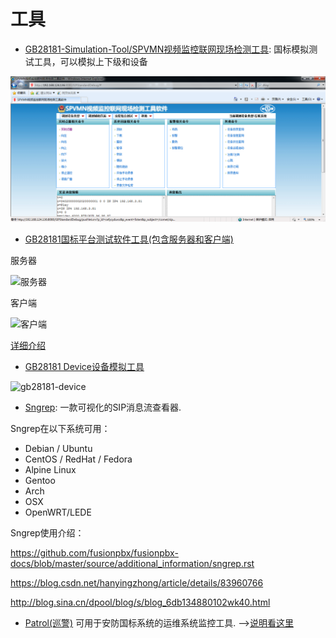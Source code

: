 # 工具


+ [GB28181-Simulation-Tool/SPVMN视频监控联网现场检测工具](https://github.com/GB28181/GB28181-Simulation-Tool): 国标模拟测试工具，可以模拟上下级和设备

![GB28181-Simulation-Tool](https://github.com/GB28181/images/blob/master/Tools/spvm.png?raw=true)

+ [GB28181国标平台测试软件工具(包含服务器和客户端)](https://github.com/GB28181/GB28181_ServerPlatform)

服务器

![服务器](https://img-blog.csdnimg.cn/2019112619195798.jpg?x-oss-process=image/watermark,type_ZmFuZ3poZW5naGVpdGk,shadow_10,text_aHR0cHM6Ly9ibG9nLmNzZG4ubmV0L1F1aWNrR0JMaW5r,size_16,color_FFFFFF,t_70)

客户端

![客户端](https://img-blog.csdnimg.cn/20191126192237137.jpg?x-oss-process=image/watermark,type_ZmFuZ3poZW5naGVpdGk,shadow_10,text_aHR0cHM6Ly9ibG9nLmNzZG4ubmV0L1F1aWNrR0JMaW5r,size_16,color_FFFFFF,t_70)

[详细介绍](https://blog.csdn.net/QuickGBLink/article/details/103263391)

+ [GB28181 Device设备模拟工具](http://www.happytimesoft.com/products/gb28181-device/index.html)

 ![gb28181-device](http://www.happytimesoft.com/products/gb28181-device/gb28181-device.jpg)

+ [Sngrep](https://github.com/irontec/sngrep): 一款可视化的SIP消息流查看器.

Sngrep在以下系统可用：

- Debian / Ubuntu
- CentOS / RedHat / Fedora
- Alpine Linux
- Gentoo
- Arch
- OSX
- OpenWRT/LEDE

Sngrep使用介绍：

<https://github.com/fusionpbx/fusionpbx-docs/blob/master/source/additional_information/sngrep.rst>

<https://blog.csdn.net/hanyingzhong/article/details/83960766>

<http://blog.sina.cn/dpool/blog/s/blog_6db134880102wk40.html>

+ [Patrol(巡警)](https://github.com/lonelygo/patrol) 可用于安防国标系统的运维系统监控工具. -->[说明看这里](https://github.com/ccevan/patrol/wiki/%E8%A7%86%E9%A2%91%E5%B9%B3%E5%8F%B0%E7%99%BB%E5%BD%95%E4%BF%A1%E6%81%AFapi)
